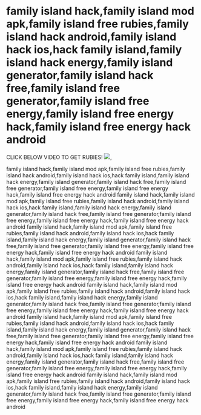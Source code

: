 # family island hack,family island mod apk,family island free rubies,family island hack android,family island hack ios,hack family island,family island hack energy,family island generator,family island hack free,family island free generator,family island free energy,family island free energy hack,family island free energy hack android
CLICK BELOW VIDEO TO GET RUBIES!
[<img src="https://i.imgur.com/qRzv8aH.jpeg">](https://www.youtube.com/watch?v=KasfEbm3m5o),





family island hack,family island mod apk,family island free rubies,family island hack android,family island hack ios,hack family island,family island hack energy,family island generator,family island hack free,family island free generator,family island free energy,family island free energy hack,family island free energy hack android
family island hack,family island mod apk,family island free rubies,family island hack android,family island hack ios,hack family island,family island hack energy,family island generator,family island hack free,family island free generator,family island free energy,family island free energy hack,family island free energy hack android
family island hack,family island mod apk,family island free rubies,family island hack android,family island hack ios,hack family island,family island hack energy,family island generator,family island hack free,family island free generator,family island free energy,family island free energy hack,family island free energy hack android
family island hack,family island mod apk,family island free rubies,family island hack android,family island hack ios,hack family island,family island hack energy,family island generator,family island hack free,family island free generator,family island free energy,family island free energy hack,family island free energy hack android
family island hack,family island mod apk,family island free rubies,family island hack android,family island hack ios,hack family island,family island hack energy,family island generator,family island hack free,family island free generator,family island free energy,family island free energy hack,family island free energy hack android family island hack,family island mod apk,family island free rubies,family island hack android,family island hack ios,hack family island,family island hack energy,family island generator,family island hack free,family island free generator,family island free energy,family island free energy hack,family island free energy hack android family island hack,family island mod apk,family island free rubies,family island hack android,family island hack ios,hack family island,family island hack energy,family island generator,family island hack free,family island free generator,family island free energy,family island free energy hack,family island free energy hack android family island hack,family island mod apk,family island free rubies,family island hack android,family island hack ios,hack family island,family island hack energy,family island generator,family island hack free,family island free generator,family island free energy,family island free energy hack,family island free energy hack android 
